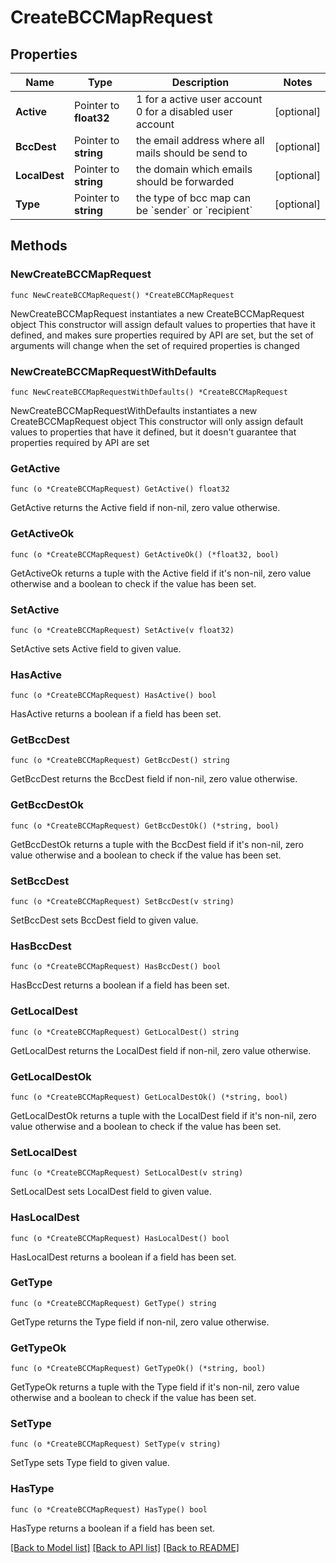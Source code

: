 # CreateBCCMapRequest

## Properties

Name | Type | Description | Notes
------------ | ------------- | ------------- | -------------
**Active** | Pointer to **float32** | 1 for a active user account 0 for a disabled user account | [optional] 
**BccDest** | Pointer to **string** | the email address where all mails should be send to | [optional] 
**LocalDest** | Pointer to **string** | the domain which emails should be forwarded | [optional] 
**Type** | Pointer to **string** | the type of bcc map can be &#x60;sender&#x60; or &#x60;recipient&#x60; | [optional] 

## Methods

### NewCreateBCCMapRequest

`func NewCreateBCCMapRequest() *CreateBCCMapRequest`

NewCreateBCCMapRequest instantiates a new CreateBCCMapRequest object
This constructor will assign default values to properties that have it defined,
and makes sure properties required by API are set, but the set of arguments
will change when the set of required properties is changed

### NewCreateBCCMapRequestWithDefaults

`func NewCreateBCCMapRequestWithDefaults() *CreateBCCMapRequest`

NewCreateBCCMapRequestWithDefaults instantiates a new CreateBCCMapRequest object
This constructor will only assign default values to properties that have it defined,
but it doesn't guarantee that properties required by API are set

### GetActive

`func (o *CreateBCCMapRequest) GetActive() float32`

GetActive returns the Active field if non-nil, zero value otherwise.

### GetActiveOk

`func (o *CreateBCCMapRequest) GetActiveOk() (*float32, bool)`

GetActiveOk returns a tuple with the Active field if it's non-nil, zero value otherwise
and a boolean to check if the value has been set.

### SetActive

`func (o *CreateBCCMapRequest) SetActive(v float32)`

SetActive sets Active field to given value.

### HasActive

`func (o *CreateBCCMapRequest) HasActive() bool`

HasActive returns a boolean if a field has been set.

### GetBccDest

`func (o *CreateBCCMapRequest) GetBccDest() string`

GetBccDest returns the BccDest field if non-nil, zero value otherwise.

### GetBccDestOk

`func (o *CreateBCCMapRequest) GetBccDestOk() (*string, bool)`

GetBccDestOk returns a tuple with the BccDest field if it's non-nil, zero value otherwise
and a boolean to check if the value has been set.

### SetBccDest

`func (o *CreateBCCMapRequest) SetBccDest(v string)`

SetBccDest sets BccDest field to given value.

### HasBccDest

`func (o *CreateBCCMapRequest) HasBccDest() bool`

HasBccDest returns a boolean if a field has been set.

### GetLocalDest

`func (o *CreateBCCMapRequest) GetLocalDest() string`

GetLocalDest returns the LocalDest field if non-nil, zero value otherwise.

### GetLocalDestOk

`func (o *CreateBCCMapRequest) GetLocalDestOk() (*string, bool)`

GetLocalDestOk returns a tuple with the LocalDest field if it's non-nil, zero value otherwise
and a boolean to check if the value has been set.

### SetLocalDest

`func (o *CreateBCCMapRequest) SetLocalDest(v string)`

SetLocalDest sets LocalDest field to given value.

### HasLocalDest

`func (o *CreateBCCMapRequest) HasLocalDest() bool`

HasLocalDest returns a boolean if a field has been set.

### GetType

`func (o *CreateBCCMapRequest) GetType() string`

GetType returns the Type field if non-nil, zero value otherwise.

### GetTypeOk

`func (o *CreateBCCMapRequest) GetTypeOk() (*string, bool)`

GetTypeOk returns a tuple with the Type field if it's non-nil, zero value otherwise
and a boolean to check if the value has been set.

### SetType

`func (o *CreateBCCMapRequest) SetType(v string)`

SetType sets Type field to given value.

### HasType

`func (o *CreateBCCMapRequest) HasType() bool`

HasType returns a boolean if a field has been set.


[[Back to Model list]](../README.md#documentation-for-models) [[Back to API list]](../README.md#documentation-for-api-endpoints) [[Back to README]](../README.md)


